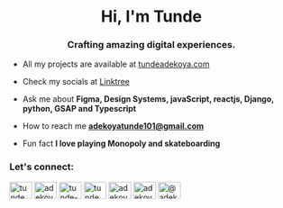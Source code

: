 <h1 align="center">Hi, I'm Tunde</h1>
<h3 align="center">Crafting amazing digital experiences.</h3>

<!-- - 🔭 I’m currently working on [Apple Pay+](https://apple-pay-plus.vercel.app/)  -->

- All my projects are available at [tundeadekoya.com](https://www.tundeadekoya.com/) 

- Check my socials at [Linktree](https://linktr.ee/tunde.xyz/)

<!-- - I regularly write articles on [Medium](https://medium.com/@AdekoyaTunde/) -->

- Ask me about **Figma, Design Systems, javaScript, reactjs, Django, python, GSAP and Typescript**

- How to reach me **adekoyatunde101@gmail.com**

<!-- - 📄 Know about my experiences [https://github.com/TundeAdekoya/Resume/blob/gh-pages/index.md](https://github.com/TundeAdekoya/Resume/blob/gh-pages/index.md) -->

- Fun fact **I love playing Monopoly and skateboarding**

<h3 align="left">Let's connect:</h3>
<p align="left">
<a href="https://twitter.com/tunde__dev" target="blank"><img align="center" src="https://raw.githubusercontent.com/rahuldkjain/github-profile-readme-generator/master/src/images/icons/Social/twitter.svg" alt="tunde__dev" height="30" width="40" /></a>
<a href="https://linkedin.com/in/adekoya-tunde" target="blank"><img align="center" src="https://raw.githubusercontent.com/rahuldkjain/github-profile-readme-generator/master/src/images/icons/Social/linked-in-alt.svg" alt="adekoya-tunde" height="30" width="40" /></a>
<a href="https://stackoverflow.com/users/tunde-adekoya" target="blank"><img align="center" src="https://raw.githubusercontent.com/rahuldkjain/github-profile-readme-generator/master/src/images/icons/Social/stack-overflow.svg" alt="tunde-adekoya" height="30" width="40" /></a>
<a href="https://instagram.com/tunde.dev" target="blank"><img align="center" src="https://raw.githubusercontent.com/rahuldkjain/github-profile-readme-generator/master/src/images/icons/Social/instagram.svg" alt="tunde.dev" height="30" width="40" /></a>
<a href="https://dribbble.com/adekoyatunde" target="blank"><img align="center" src="https://raw.githubusercontent.com/rahuldkjain/github-profile-readme-generator/master/src/images/icons/Social/dribbble.svg" alt="adekoyatunde" height="30" width="40" /></a>
<a href="https://www.behance.net/adekoyatunde" target="blank"><img align="center" src="https://raw.githubusercontent.com/rahuldkjain/github-profile-readme-generator/master/src/images/icons/Social/behance.svg" alt="adekoyatunde" height="30" width="40" /></a>
<a href="https://medium.com/@adekoyatunde" target="blank"><img align="center" src="https://raw.githubusercontent.com/rahuldkjain/github-profile-readme-generator/master/src/images/icons/Social/medium.svg" alt="@adekoyatunde" height="30" width="40" /></a>
</p>

<!-- <h3 align="left">Languages and Tools:</h3>
<p align="left"> <a href="https://www.blender.org/" target="_blank" rel="noreferrer"> <img src="https://download.blender.org/branding/community/blender_community_badge_white.svg" alt="blender" width="40" height="40"/> </a> <a href="https://getbootstrap.com" target="_blank" rel="noreferrer"> <img src="https://raw.githubusercontent.com/devicons/devicon/master/icons/bootstrap/bootstrap-plain-wordmark.svg" alt="bootstrap" width="40" height="40"/> </a> <a href="https://bulma.io/" target="_blank" rel="noreferrer"> <img src="https://raw.githubusercontent.com/gilbarbara/logos/804dc257b59e144eaca5bc6ffd16949752c6f789/logos/bulma.svg" alt="bulma" width="40" height="40"/> </a> <a href="https://www.w3schools.com/css/" target="_blank" rel="noreferrer"> <img src="https://raw.githubusercontent.com/devicons/devicon/master/icons/css3/css3-original-wordmark.svg" alt="css3" width="40" height="40"/> </a> <a href="https://www.djangoproject.com/" target="_blank" rel="noreferrer"> <img src="https://cdn.worldvectorlogo.com/logos/django.svg" alt="django" width="40" height="40"/> </a> <a href="https://www.figma.com/" target="_blank" rel="noreferrer"> <img src="https://www.vectorlogo.zone/logos/figma/figma-icon.svg" alt="figma" width="40" height="40"/> </a> <a href="https://www.framer.com/" target="_blank" rel="noreferrer"> <img src="https://www.vectorlogo.zone/logos/framer/framer-icon.svg" alt="framer" width="40" height="40"/> </a> <a href="https://git-scm.com/" target="_blank" rel="noreferrer"> <img src="https://www.vectorlogo.zone/logos/git-scm/git-scm-icon.svg" alt="git" width="40" height="40"/> </a> <a href="https://www.w3.org/html/" target="_blank" rel="noreferrer"> <img src="https://raw.githubusercontent.com/devicons/devicon/master/icons/html5/html5-original-wordmark.svg" alt="html5" width="40" height="40"/> </a> <a href="https://developer.mozilla.org/en-US/docs/Web/JavaScript" target="_blank" rel="noreferrer"> <img src="https://raw.githubusercontent.com/devicons/devicon/master/icons/javascript/javascript-original.svg" alt="javascript" width="40" height="40"/> </a> <a href="https://nodejs.org" target="_blank" rel="noreferrer"> <img src="https://raw.githubusercontent.com/devicons/devicon/master/icons/nodejs/nodejs-original-wordmark.svg" alt="nodejs" width="40" height="40"/> </a> <a href="https://www.python.org" target="_blank" rel="noreferrer"> <img src="https://raw.githubusercontent.com/devicons/devicon/master/icons/python/python-original.svg" alt="python" width="40" height="40"/> </a> <a href="https://reactjs.org/" target="_blank" rel="noreferrer"> <img src="https://raw.githubusercontent.com/devicons/devicon/master/icons/react/react-original-wordmark.svg" alt="react" width="40" height="40"/> </a> <a href="https://redux.js.org" target="_blank" rel="noreferrer"> <img src="https://raw.githubusercontent.com/devicons/devicon/master/icons/redux/redux-original.svg" alt="redux" width="40" height="40"/> </a> <a href="https://sass-lang.com" target="_blank" rel="noreferrer"> <img src="https://raw.githubusercontent.com/devicons/devicon/master/icons/sass/sass-original.svg" alt="sass" width="40" height="40"/> </a> </p>  

<h3 align="left">Starbucks:</h3>
<p><a href="https://www.buymeacoffee.com/tunde.dev"> <img align="left" src="https://cdn.buymeacoffee.com/buttons/v2/default-yellow.png" height="50" width="210" alt="tunde.dev" /></a></p><br><br> -->
